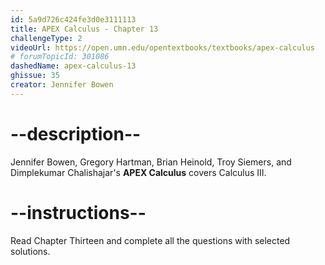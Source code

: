 ```yaml
---
id: 5a9d726c424fe3d0e3111113
title: APEX Calculus - Chapter 13
challengeType: 2
videoUrl: https://open.umn.edu/opentextbooks/textbooks/apex-calculus
# forumTopicId: 301086
dashedName: apex-calculus-13
ghissue: 35
creator: Jennifer Bowen 
---
```


# --description--

Jennifer Bowen, Gregory Hartman, Brian Heinold, Troy Siemers, and Dimplekumar Chalishajar's __APEX Calculus__ covers Calculus III.

# --instructions--

Read Chapter Thirteen and complete all the questions with selected solutions.